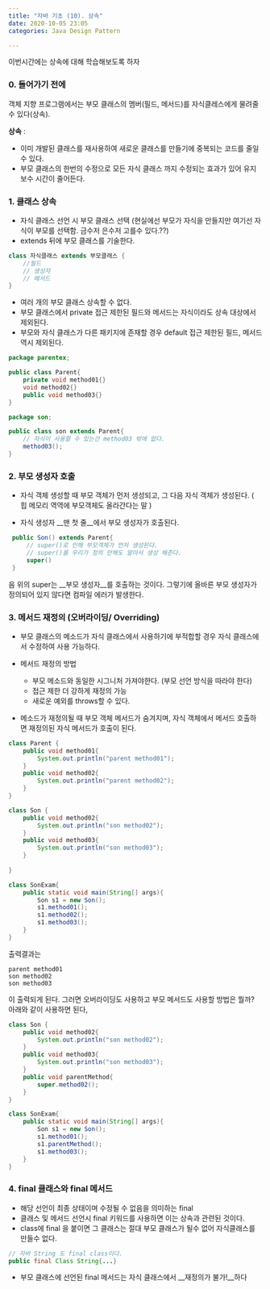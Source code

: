 ```yaml
---
title: "자바 기초 (10). 상속"
date: 2020-10-05 23:05
categories: Java Design Pattern

---
```


이번시간에는 상속에 대해 학습해보도록 하자

### 0. 들어가기 전에
객체 지향 프로그램에서는 부모 클래스의 멤버(필드, 메서드)를 자식클레스에게 물려줄수 있다(상속).  

__상속__ : 
- 이미 개발된 클래스를 재사용하여 새로운 클래스를 만들기에 중복되는 코드를 줄일수 있다. 
- 부모 클래스의 한번의 수정으로 모든 자식 클래스 까지 수정되는 효과가 있어 유지보수 시간이 줄어든다.

### 1. 클래스 상속
- 자식 클래스 선언 시 부모 클래스 선택 (현실에선 부모가 자식을 만들지만 여기선 자식이 부모를 선택함. 금수저 은수저 고를수 있다.??)
- extends 뒤에 부모 클래스를 기술한다.
```java
class 자식클래스 extends 부모클래스 {
	//필드
	// 생성자
	// 메서드
}
```
- 여러 개의 부모 클래스 상속할 수 없다.
- 부모 클래스에서 private 접근 제한된 필드와 메서드는 자식이라도 상속 대상에서 제외된다. 
- 부모와 자식 클래스가 다른 패키지에 존재할 경우 default 접근 제한된 필드, 메서드 역시 제외된다. 
```java
package parentex;

public class Parent{
	private void method01{}
	void method02{}
	public void method03{}
}
```
```java
package son;

public class son extends Parent{
	// 자식이 사용할 수 있는건 method03 밖에 없다.
	method03();
}
```
### 2. 부모 생성자 호출
- 자식 객체 생성할 때 부모 객체가 먼저 생성되고, 그 다음 자식 객체가 생성된다. ( 힙 메모리 역역에 부모객체도 올라간다는 말 ) 

- 자식 생성자 __맨 첫 줄__에서 부모 생성자가 호출된다.
```java
 public Son() extends Parent{
	 // super()로 인해 부모객체가 먼저 생성된다.
	 // super()를 우리가 정의 안해도 알아서 생성 해준다.
	 super() 
 } 
```
음 위의 super는 __부모 생성자__를 호출하는 것이다. 그렇기에 올바른 부모 생성자가 정의되어 있지 않다면 컴파일 에러가 발생한다.

### 3. 메서드 재정의 (오버라이딩/  Overriding)

- 부모 클래스의 메소드가 자식 클래스에서 사용하기에 부적합할 경우 자식 클래스에서 수정하여 사용 가능하다.
- 메서드 재정의 방법
	- 부모 메소드와 동일한 시그니처 가져야한다. (부모 선언 방식을 따라야 한다)
	- 접근 제한 더 강하게 재정의 가능
	- 새로운 예외를 throws할 수 있다.

- 메소드가 재정의될 때 부모 객체 메서드가 숨겨지며, 자식 객체에서 메서드 호출하면 재정의된 자식 메서드가 호출이 된다.

```java
class Parent {
	public void method01{
		System.out.println("parent method01");
	}
	public void method02{
		System.out.println("parent method02");
	}
}

class Son {
	public void method02{
		System.out.println("son method02");
	}
	public void method03{
		System.out.println("son method03");
	}
	
}

class SonExam{
	public static void main(String[] args){
		Son s1 = new Son();
		s1.method01();
		s1.method02();
		s1.method03();
	}
}
```
출력결과는 
```
parent method01
son method02
son method03
```
이 출력되게 된다.
그러면 오버라이딩도 사용하고 부모 메서드도 사용할 방법은 뭘까? 아래와 같이 사용하면 된다,

```java
class Son {
	public void method02{
		System.out.println("son method02");
	}
	public void method03{
		System.out.println("son method03");
	}
	public void parentMethod{
		super.method02();
	}
}

class SonExam{
	public static void main(String[] args){
		Son s1 = new Son();
		s1.method01();
		s1.parentMethod();
		s1.method03();
	}
}
```




### 4. final 클래스와 final 메서드
- 해당 선언이 최종 상태이며 수정될 수 없음을 의미하는 final
- 클래스 및 메서드 선언시 final 키워드를 사용하면 이는 상속과 관련된 것이다.
- class에 final 을 붙이면 그 클래스는 절대 부모 클래스가 될수 없어 자식클래스를 만들수 없다.
```java
// 자바 String 도 final class이다.
public final Class String{...}
```
- 부모 클래스에 선언된 final 메서드는 자식 클래스에서 __재정의가 불가!__하다
